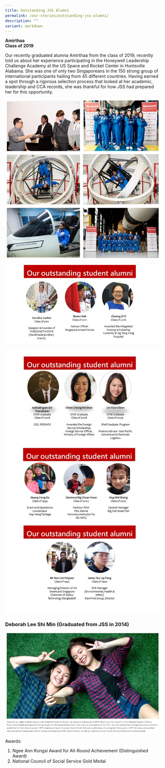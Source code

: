 ```yaml
---
title: Outstanding JSS Alumni
permalink: /our-stories/outstanding-jss-alumni/
description: ""
variant: markdown
---
```

**Amirthaa** <br>
**Class of 2019**

Our recently graduated alumna Amirthaa from the class of 2019, recently told us about her experience participating in the Honeywell Leadership Challenge Academy at the US Space and Rocket Center in Huntsville Alabama. She was one of only two Singaporeans in the 150 strong group of international participants hailing from 45 different countries. Having earned a spot through a rigorous selection process that looked at her academic, leadership and CCA records, she was thankful for how JSS had prepared her for this opportunity.

![](/images/alumni.jpg)

![](/images/h14ovlae.png)

 ![](/images/0k4t87jo.png)



### Deborah Lee Shi Min (Graduated from JSS in 2014)

![](/images/Deborah%20Lee%20-%20Alumni.png)

Awards:

1.  Ngee Ann Kongsi Award for All-Round Achievement (Distinguished Award)
2.  National Council of Social Service Gold Medal